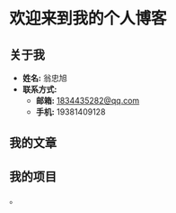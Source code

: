 # 欢迎来到我的个人博客

## 关于我
- **姓名:** 翁忠旭
- **联系方式:** 
    - **邮箱:** 1834435282@qq.com
    - **手机:** 19381409128

## 我的文章

## 我的项目

。

